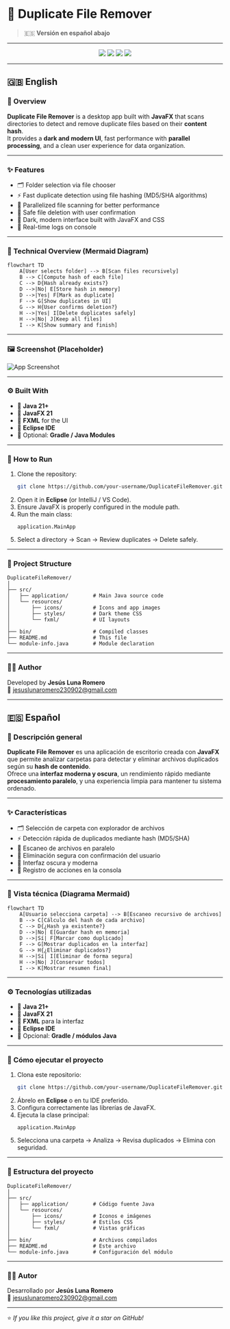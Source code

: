 # 🧹 Duplicate File Remover

> 🇪🇸 **Versión en español abajo**

---

<p align="center">
  <img src="https://img.shields.io/badge/Java-21+-orange?logo=openjdk&logoColor=white" />
  <img src="https://img.shields.io/badge/JavaFX-21-blue?logo=java&logoColor=white" />
  <img src="https://img.shields.io/badge/Status-In%20Development-yellow" />
  <img src="https://img.shields.io/badge/License-MIT-green" />
</p>

---

## 🇬🇧 English

### 🧠 Overview

**Duplicate File Remover** is a desktop app built with **JavaFX** that scans directories to detect and remove duplicate files based on their **content hash**.  
It provides a **dark and modern UI**, fast performance with **parallel processing**, and a clean user experience for data organization.

---

### ✨ Features

- 🗂️ Folder selection via file chooser  
- ⚡ Fast duplicate detection using file hashing (MD5/SHA algorithms)  
- 🧮 Parallelized file scanning for better performance  
- 🧹 Safe file deletion with user confirmation  
- 🌙 Dark, modern interface built with JavaFX and CSS  
- 🧾 Real-time logs on console

---

### 🧩 Technical Overview (Mermaid Diagram)

```mermaid
flowchart TD
    A[User selects folder] --> B[Scan files recursively]
    B --> C[Compute hash of each file]
    C --> D{Hash already exists?}
    D -->|No| E[Store hash in memory]
    D -->|Yes| F[Mark as duplicate]
    F --> G[Show duplicates in UI]
    G --> H{User confirms deletion?}
    H -->|Yes| I[Delete duplicates safely]
    H -->|No| J[Keep all files]
    I --> K[Show summary and finish]
```

---

### 🖼️ Screenshot (Placeholder)

![App Screenshot](resources/screenshots/main_window.png)

---

### ⚙️ Built With

- 🧱 **Java 21+**
- 💠 **JavaFX 21**
- 🎨 **FXML** for the UI
- 🧰 **Eclipse IDE**
- 🧾 Optional: **Gradle / Java Modules**

---

### 🚀 How to Run

1. Clone the repository:
   ```bash
   git clone https://github.com/your-username/DuplicateFileRemover.git
   ```
2. Open it in **Eclipse** (or IntelliJ / VS Code).  
3. Ensure JavaFX is properly configured in the module path.  
4. Run the main class:
   ```
   application.MainApp
   ```
5. Select a directory → Scan → Review duplicates → Delete safely.

---

### 📁 Project Structure

```
DuplicateFileRemover/
│
├── src/
│   ├── application/        # Main Java source code
│   └── resources/
│       ├── icons/          # Icons and app images
│       ├── styles/         # Dark theme CSS
│       └── fxml/           # UI layouts
│
├── bin/                    # Compiled classes
├── README.md               # This file
└── module-info.java        # Module declaration
```

---

### 👨‍💻 Author

Developed by **Jesús Luna Romero**  
📧 [jesuslunaromero230902@gmail.com](mailto:jesuslunaromero230902@gmail.com)

---

## 🇪🇸 Español

### 🧠 Descripción general

**Duplicate File Remover** es una aplicación de escritorio creada con **JavaFX** que permite analizar carpetas para detectar y eliminar archivos duplicados según su **hash de contenido**.  
Ofrece una **interfaz moderna y oscura**, un rendimiento rápido mediante **procesamiento paralelo**, y una experiencia limpia para mantener tu sistema ordenado.

---

### ✨ Características

- 🗂️ Selección de carpeta con explorador de archivos  
- ⚡ Detección rápida de duplicados mediante hash (MD5/SHA)  
- 🧮 Escaneo de archivos en paralelo  
- 🧹 Eliminación segura con confirmación del usuario  
- 🌙 Interfaz oscura y moderna  
- 🧾 Registro de acciones en la consola

---

### 🧩 Vista técnica (Diagrama Mermaid)

```mermaid
flowchart TD
    A[Usuario selecciona carpeta] --> B[Escaneo recursivo de archivos]
    B --> C[Cálculo del hash de cada archivo]
    C --> D{¿Hash ya existente?}
    D -->|No| E[Guardar hash en memoria]
    D -->|Sí| F[Marcar como duplicado]
    F --> G[Mostrar duplicados en la interfaz]
    G --> H{¿Eliminar duplicados?}
    H -->|Sí| I[Eliminar de forma segura]
    H -->|No| J[Conservar todos]
    I --> K[Mostrar resumen final]
```

---

### ⚙️ Tecnologías utilizadas

- 🧱 **Java 21+**
- 💠 **JavaFX 21**
- 🎨 **FXML** para la interfaz  
- 🧰 **Eclipse IDE**
- 🧾 Opcional: **Gradle / módulos Java**

---

### 🚀 Cómo ejecutar el proyecto

1. Clona este repositorio:
   ```bash
   git clone https://github.com/your-username/DuplicateFileRemover.git
   ```
2. Ábrelo en **Eclipse** o en tu IDE preferido.  
3. Configura correctamente las librerías de JavaFX.  
4. Ejecuta la clase principal:
   ```
   application.MainApp
   ```
5. Selecciona una carpeta → Analiza → Revisa duplicados → Elimina con seguridad.

---

### 📁 Estructura del proyecto

```
DuplicateFileRemover/
│
├── src/
│   ├── application/        # Código fuente Java
│   └── resources/
│       ├── icons/          # Iconos e imágenes
│       ├── styles/         # Estilos CSS
│       └── fxml/           # Vistas gráficas
│
├── bin/                    # Archivos compilados
├── README.md               # Este archivo
└── module-info.java        # Configuración del módulo
```

---

### 👨‍💻 Autor

Desarrollado por **Jesús Luna Romero**  
📧 [jesuslunaromero230902@gmail.com](mailto:jesuslunaromero230902@gmail.com)

---

⭐ *If you like this project, give it a star on GitHub!*
